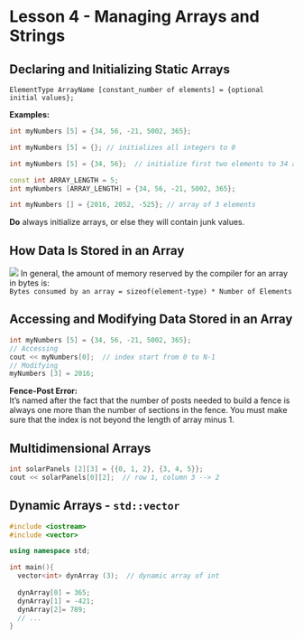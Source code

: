 # Lesson 4 - Managing Arrays and Strings
## Declaring and Initializing Static Arrays
`ElementType ArrayName [constant_number of elements] = {optional initial values};`  

**Examples:**  
```c++ 
int myNumbers [5] = {34, 56, -21, 5002, 365};

int myNumbers [5] = {}; // initializes all integers to 0

int myNumbers [5] = {34, 56};  // initialize first two elements to 34 and 56 and the rest to 0

const int ARRAY_LENGTH = 5;
int myNumbers [ARRAY_LENGTH] = {34, 56, -21, 5002, 365};

int myNumbers [] = {2016, 2052, -525}; // array of 3 elements
```
**Do** always initialize arrays, or else they will contain junk values.

## How Data Is Stored in an Array
![](https://github.com/Huixxi/Fast-C-plus-plus/blob/master/images/array.png)
In general, the amount of memory reserved by the compiler for an array in bytes is:  
`Bytes consumed by an array = sizeof(element-type) * Number of Elements`

## Accessing and Modifying Data Stored in an Array
```c++
int myNumbers [5] = {34, 56, -21, 5002, 365};
// Accessing
cout << myNumbers[0];  // index start from 0 to N-1
// Modifying
myNumbers [3] = 2016;
```
**Fence-Post Error:**  
It’s named after the fact that the number of posts needed to build a fence is always one more than the number of sections in the fence. You must make sure that the index is not beyond the length of array minus 1.

## Multidimensional Arrays
```c++
int solarPanels [2][3] = {{0, 1, 2}, {3, 4, 5}};
cout << solarPanels[0][2];  // row 1, column 3 --> 2
```

## Dynamic Arrays - `std::vector`
```c++
#include <iostream>
#include <vector>

using namespace std;

int main(){
  vector<int> dynArray (3);  // dynamic array of int
  
  dynArray[0] = 365;
  dynArray[1] = -421;
  dynArray[2]= 789;
  // ...
}
```










